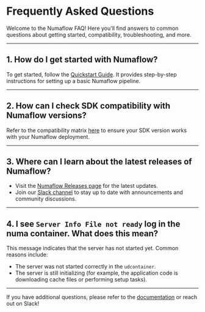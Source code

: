# Frequently Asked Questions

Welcome to the Numaflow FAQ! Here you'll find answers to common questions about getting started, compatibility, troubleshooting, and more.

---

## 1. How do I get started with Numaflow?

To get started, follow the [Quickstart Guide](../quick-start.md). It provides step-by-step instructions for setting up a basic Numaflow pipeline.

---

## 2. How can I check SDK compatibility with Numaflow versions?

Refer to the compatibility matrix [here](../user-guide/sdks/compatibility.md) to ensure your SDK version works with your Numaflow deployment.

---

## 3. Where can I learn about the latest releases of Numaflow?

- Visit the [Numaflow Releases page](https://github.com/numaproj/numaflow/releases) for the latest updates.
- Join our [Slack channel](https://join.slack.com/t/numaproj/shared_invite/zt-19svuv47m-YKHhsQ~~KK9mBv1E7pNzfg) to stay up to date with announcements and community discussions.

---

## 4. I see `Server Info File not ready` log in the numa container. What does this mean?

This message indicates that the server has not started yet. Common reasons include:

- The server was not started correctly in the `udcontainer`.
- The server is still initializing (for example, the application code is downloading cache files or performing setup tasks).

---

If you have additional questions, please refer to the [documentation](../README.md) or reach out on Slack!
